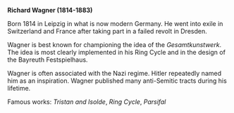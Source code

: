 **Richard Wagner (1814-1883)**

Born 1814 in Leipzig in what is now modern Germany. He went into exile in Switzerland and France after taking part in a failed revolt in Dresden.

Wagner is best known for championing the idea of the _Gesamtkunstwerk_. The idea is most clearly implemented in his Ring Cycle and in the design of the Bayreuth Festspielhaus.

Wagner is often associated with the Nazi regime. Hitler repeatedly named him as an inspiration. Wagner published many anti-Semitic tracts during his lifetime.

Famous works: _Tristan and Isolde_, _Ring Cycle_, _Parsifal_

